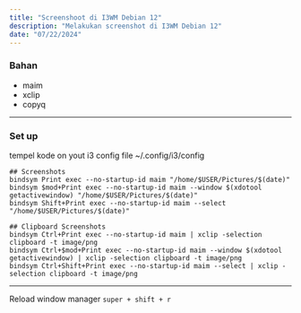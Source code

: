 ```yaml
---
title: "Screenshoot di I3WM Debian 12"
description: "Melakukan screenshot di I3WM Debian 12"
date: "07/22/2024"
---
```


### Bahan

- maim
- xclip
- copyq

---

### Set up

tempel kode on yout i3 config file ~/.config/i3/config

```
## Screenshots
bindsym Print exec --no-startup-id maim "/home/$USER/Pictures/$(date)"
bindsym $mod+Print exec --no-startup-id maim --window $(xdotool getactivewindow) "/home/$USER/Pictures/$(date)"
bindsym Shift+Print exec --no-startup-id maim --select "/home/$USER/Pictures/$(date)"

## Clipboard Screenshots
bindsym Ctrl+Print exec --no-startup-id maim | xclip -selection clipboard -t image/png
bindsym Ctrl+$mod+Print exec --no-startup-id maim --window $(xdotool getactivewindow) | xclip -selection clipboard -t image/png
bindsym Ctrl+Shift+Print exec --no-startup-id maim --select | xclip -selection clipboard -t image/png
```

---

Reload window manager `super + shift + r`